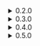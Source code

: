 <details>
<summary>0.2.0</summary>
<ul>
<li>Reworked extra pick to not reroll cards but instead pick multiple cards out of the same draw</li>
<li>Added option to disable ExtraPick</li>
<li>Added compatibility with curses and removed bugs regarding curses (being able to skip curse choice for example)</li>
<li>Changed FeedMe rarity from common to uncommon, removed soul gain limit</li>
</ul>
<ul>
<li>fixed bug with customDraw</li>
<li>fixed Soul value change bug when two changes occured at the same time</li>
<li>fixed soul interraction and UI with EscapeMenu</li>
<li>fixed some issue regarding the rerolls (like rerolling while during a custom draw)</li>
<li>fixed display of card when picking a random one</li>
<li>removed untested card SoulExhaustion</li>
</ul>
</details>

<details>
<summary>0.3.0</summary>
<ul>
<li>Fixed crash issue with last version whenever WWM mod wasn't present</li>
<li>Added dependency to PickNCards mod aswell as dynamic use of it through cards and soul value</li>
<li>Added curses and curse generating cards if WillsWackyManager module is present</li>
<li>Changed some words and interraction to affect only foes for team mode compatibility</li>
<li>Soul earned with points now affect round winning player too</li>
</ul>
</details>
<details>
<summary>0.4.0</summary>
<ul>
<li>Fixed bug with StealSoul card not properly stealing soul</li>
<li>Fixed UI of soul not disappearing for others players when playing online</li>
<li>Fixed bug with handsize change conflicts</li>
</ul>
<ul>
<li>Balance change on cards</li>
<li>Added more cards</li>
<li>Added UI display for hand size change</li>
</ul>
</details>
<details>
<summary>0.5.0</summary>
<ul>
</ul>
</details>
